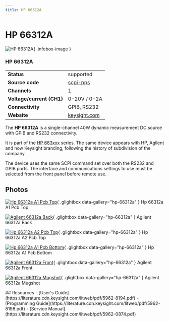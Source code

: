 ```yaml
---
title: HP 66312A
---
```


# HP 66312A

<div class="infobox" markdown>

![HP 66312A](./img/HP-66312A-A1-PCB-TOP.jpg){ .infobox-image }

### HP 66312A

| | |
|---|---|
| **Status** | supported |
| **Source code** | [scpi-pps](https://github.com/OpenTraceLab/OpenTraceCapture/tree/main/src/hardware/scpi-pps) |
| **Channels** | 1 |
| **Voltage/current (CH1)** | 0-20V / 0-2A |
| **Connectivity** | GPIB, RS232 |
| **Website** | [keysight.com](https://www.keysight.com/en/pd-1000001616%3Aepsg%3Apro-pn-66312A/40-watt-dynamic-measurement-dc-source-20v-2a) |

</div>

The **HP 66312A** is a single-channel 40W dynamic measurement DC source with GPIB and RS232 connectivity.

It is part of the [HP 663xxx](/w/index.php?title=HP_663xxx&action=edit&redlink=1) series. The same device appears with HP, Agilent and now Keysight branding, following the history of subdivision of the company.

The device uses the same SCPI command set over both the RS232 and GPIB ports. The interface and communications settings to use must be selected from the front panel before remote use.

## Photos

<div class="photo-grid" markdown>

[![Hp 66312a A1 Pcb Top](./img/HP-66312A-A1-PCB-TOP.jpg)](./img/HP-66312A-A1-PCB-TOP.jpg "Hp 66312a A1 Pcb Top"){ .glightbox data-gallery="hp-66312a" }
<span class="caption">Hp 66312a A1 Pcb Top</span>

[![Agilent 66312a Back](./img/Agilent-66312a-back.jpg)](./img/Agilent-66312a-back.jpg "Agilent 66312a Back"){ .glightbox data-gallery="hp-66312a" }
<span class="caption">Agilent 66312a Back</span>

[![Hp 66312a A2 Pcb Top](./img/HP-66312A-A2-PCB-TOP.jpg)](./img/HP-66312A-A2-PCB-TOP.jpg "Hp 66312a A2 Pcb Top"){ .glightbox data-gallery="hp-66312a" }
<span class="caption">Hp 66312a A2 Pcb Top</span>

[![Hp 66312a A1 Pcb Bottom](./img/HP-66312A-A1-PCB-BOTTOM.jpg)](./img/HP-66312A-A1-PCB-BOTTOM.jpg "Hp 66312a A1 Pcb Bottom"){ .glightbox data-gallery="hp-66312a" }
<span class="caption">Hp 66312a A1 Pcb Bottom</span>

[![Agilent 66312a Front](./img/Agilent-66312a-front.jpg)](./img/Agilent-66312a-front.jpg "Agilent 66312a Front"){ .glightbox data-gallery="hp-66312a" }
<span class="caption">Agilent 66312a Front</span>

[![Agilent 66312a Mugshot](./img/Agilent-66312a-mugshot.png)](./img/Agilent-66312a-mugshot.png "Agilent 66312a Mugshot"){ .glightbox data-gallery="hp-66312a" }
<span class="caption">Agilent 66312a Mugshot</span>

</div>
## Resources
- [User's Guide](https://literature.cdn.keysight.com/litweb/pdf/5962-8194.pdf)
- [Programming Guide](https://literature.cdn.keysight.com/litweb/pdf/5962-8198.pdf)
- [Service Manual](https://literature.cdn.keysight.com/litweb/pdf/5962-0874.pdf)

